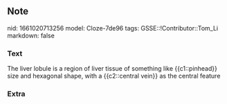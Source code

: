 ## Note
nid: 1661020713256
model: Cloze-7de96
tags: GSSE::!Contributor::Tom_Li
markdown: false

### Text
<div>
  The liver lobule is a region of liver tissue of something like
  {{c1::pinhead}} size and hexagonal shape, with a {{c2::central
  vein}} as the central feature
</div>

### Extra

